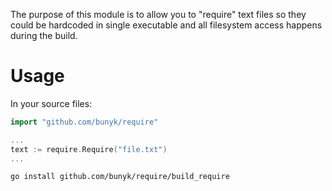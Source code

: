 The purpose of this module is to allow you to "require" text files so they could be hardcoded in single executable and all filesystem access happens during the build. 

# Usage

In your source files:

```go
import "github.com/bunyk/require"

...
text := require.Require("file.txt")
...
```

```bash
go install github.com/bunyk/require/build_require
```

